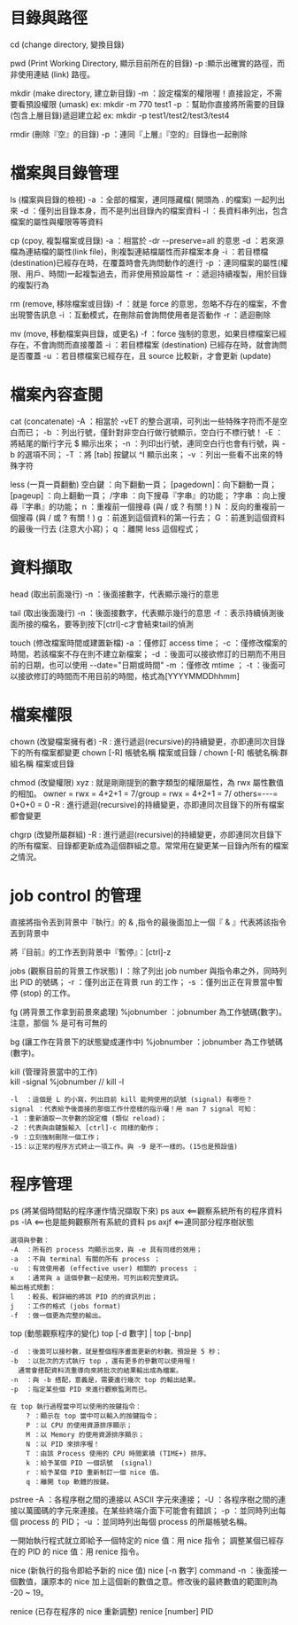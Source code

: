 # 目錄與路徑
cd (change directory, 變換目錄)

pwd (Print Working Directory, 顯示目前所在的目錄)
    -p :顯示出確實的路徑，而非使用連結 (link) 路徑。

mkdir (make directory, 建立新目錄)
    -m ：設定檔案的權限喔！直接設定，不需要看預設權限 (umask)          ex: mkdir -m 770 test1
    -p ：幫助你直接將所需要的目錄(包含上層目錄)遞迴建立起              ex: mkdir -p test1/test2/test3/test4

rmdir (刪除『空』的目錄)
    -p ：連同『上層』『空的』目錄也一起刪除

# 檔案與目錄管理
ls (檔案與目錄的檢視)
    -a  ：全部的檔案，連同隱藏檔( 開頭為 . 的檔案) 一起列出來
    -d  ：僅列出目錄本身，而不是列出目錄內的檔案資料
    -l  ：長資料串列出，包含檔案的屬性與權限等等資料

cp (cpoy, 複製檔案或目錄)
    -a  ：相當於 -dr --preserve=all 的意思
    -d  ：若來源檔為連結檔的屬性(link file)，則複製連結檔屬性而非檔案本身
    -i  ：若目標檔(destination)已經存在時，在覆蓋時會先詢問動作的進行
    -p  ：連同檔案的屬性(權限、用戶、時間)一起複製過去，而非使用預設屬性
    -r  ：遞迴持續複製，用於目錄的複製行為

rm (remove, 移除檔案或目錄)
    -f  ：就是 force 的意思，忽略不存在的檔案，不會出現警告訊息
    -i  ：互動模式，在刪除前會詢問使用者是否動作
    -r  ：遞迴刪除

mv (move, 移動檔案與目錄，或更名)
    -f  ：force 強制的意思，如果目標檔案已經存在，不會詢問而直接覆蓋
    -i  ：若目標檔案 (destination) 已經存在時，就會詢問是否覆蓋
    -u  ：若目標檔案已經存在，且 source 比較新，才會更新 (update)

# 檔案內容查閱
cat (concatenate)
    -A  ：相當於 -vET 的整合選項，可列出一些特殊字符而不是空白而已；
    -b  ：列出行號，僅針對非空白行做行號顯示，空白行不標行號！
    -E  ：將結尾的斷行字元 $ 顯示出來；
    -n  ：列印出行號，連同空白行也會有行號，與 -b 的選項不同；
    -T  ：將 [tab] 按鍵以 ^I 顯示出來；
    -v  ：列出一些看不出來的特殊字符

less (一頁一頁翻動)
    空白鍵    ：向下翻動一頁；
    [pagedown]：向下翻動一頁；
    [pageup]  ：向上翻動一頁；
    /字串     ：向下搜尋『字串』的功能；
    ?字串     ：向上搜尋『字串』的功能；
    n         ：重複前一個搜尋 (與 / 或 ? 有關！)
    N         ：反向的重複前一個搜尋 (與 / 或 ? 有關！)
    g         ：前進到這個資料的第一行去；
    G         ：前進到這個資料的最後一行去 (注意大小寫)；
    q         ：離開 less 這個程式；

# 資料擷取
head (取出前面幾行)
    -n  ：後面接數字，代表顯示幾行的意思

tail (取出後面幾行)
    -n  ：後面接數字，代表顯示幾行的意思
    -f  ：表示持續偵測後面所接的檔名，要等到按下[ctrl]-c才會結束tail的偵測

touch (修改檔案時間或建置新檔)
    -a  ：僅修訂 access time；
    -c  ：僅修改檔案的時間，若該檔案不存在則不建立新檔案；
    -d  ：後面可以接欲修訂的日期而不用目前的日期，也可以使用 --date="日期或時間"
    -m  ：僅修改 mtime ；
    -t  ：後面可以接欲修訂的時間而不用目前的時間，格式為[YYYYMMDDhhmm]

# 檔案權限
chown (改變檔案擁有者)
    -R : 進行遞迴(recursive)的持續變更，亦即連同次目錄下的所有檔案都變更
    chown [-R] 帳號名稱 檔案或目錄  /   chown [-R] 帳號名稱:群組名稱 檔案或目錄

chmod (改變權限)
    xyz : 就是剛剛提到的數字類型的權限屬性，為 rwx 屬性數值的相加。 owner = rwx = 4+2+1 = 7/group = rwx = 4+2+1 = 7/ others=---= 0+0+0 = 0
    -R : 進行遞迴(recursive)的持續變更，亦即連同次目錄下的所有檔案都會變更

chgrp (改變所屬群組)
    -R : 進行遞迴(recursive)的持續變更，亦即連同次目錄下的所有檔案、目錄都更新成為這個群組之意。常常用在變更某一目錄內所有的檔案之情況。

# job control 的管理

直接將指令丟到背景中『執行』的 & ,指令的最後面加上一個『 & 』代表將該指令丟到背景中

將『目前』的工作丟到背景中『暫停』：[ctrl]-z

jobs (觀察目前的背景工作狀態)
    l  ：除了列出 job number 與指令串之外，同時列出 PID 的號碼；
    -r  ：僅列出正在背景 run 的工作；
    -s  ：僅列出正在背景當中暫停 (stop) 的工作。

fg (將背景工作拿到前景來處理)
    %jobnumber ：jobnumber 為工作號碼(數字)。注意，那個 % 是可有可無的

bg (讓工作在背景下的狀態變成運作中)
    %jobnumber ：jobnumber 為工作號碼(數字)。

kill (管理背景當中的工作)   
    kill -signal %jobnumber //  kill -l

    -l  ：這個是 L 的小寫，列出目前 kill 能夠使用的訊號 (signal) 有哪些？
    signal ：代表給予後面接的那個工作什麼樣的指示囉！用 man 7 signal 可知：
    -1 ：重新讀取一次參數的設定檔 (類似 reload)；
    -2 ：代表與由鍵盤輸入 [ctrl]-c 同樣的動作；
    -9 ：立刻強制刪除一個工作；
    -15：以正常的程序方式終止一項工作。與 -9 是不一樣的。(15也是預設值)

# 程序管理
ps (將某個時間點的程序運作情況擷取下來)
    ps aux  <==觀察系統所有的程序資料
    ps -lA  <==也是能夠觀察所有系統的資料
    ps axjf <==連同部分程序樹狀態

    選項與參數：
    -A  ：所有的 process 均顯示出來，與 -e 具有同樣的效用；
    -a  ：不與 terminal 有關的所有 process ；
    -u  ：有效使用者 (effective user) 相關的 process ；
    x   ：通常與 a 這個參數一起使用，可列出較完整資訊。
    輸出格式規劃：
    l   ：較長、較詳細的將該 PID 的的資訊列出；
    j   ：工作的格式 (jobs format)
    -f  ：做一個更為完整的輸出。

top (動態觀察程序的變化)
    top [-d 數字] | top [-bnp]

    -d  ：後面可以接秒數，就是整個程序畫面更新的秒數。預設是 5 秒；
    -b  ：以批次的方式執行 top ，還有更多的參數可以使用喔！
      通常會搭配資料流重導向來將批次的結果輸出成為檔案。
    -n  ：與 -b 搭配，意義是，需要進行幾次 top 的輸出結果。
    -p  ：指定某些個 PID 來進行觀察監測而已。

    在 top 執行過程當中可以使用的按鍵指令：
	    ? ：顯示在 top 當中可以輸入的按鍵指令；
	    P ：以 CPU 的使用資源排序顯示；
	    M ：以 Memory 的使用資源排序顯示；
	    N ：以 PID 來排序喔！
	    T ：由該 Process 使用的 CPU 時間累積 (TIME+) 排序。
	    k ：給予某個 PID 一個訊號  (signal)
	    r ：給予某個 PID 重新制訂一個 nice 值。
	    q ：離開 top 軟體的按鍵。

pstree 
    -A  ：各程序樹之間的連接以 ASCII 字元來連接；
    -U  ：各程序樹之間的連接以萬國碼的字元來連接。在某些終端介面下可能會有錯誤；
    -p  ：並同時列出每個 process 的 PID；
    -u  ：並同時列出每個 process 的所屬帳號名稱。

一開始執行程式就立即給予一個特定的 nice 值：用 nice 指令；
調整某個已經存在的 PID 的 nice 值：用 renice 指令。

nice (新執行的指令即給予新的 nice 值)
    nice [-n 數字] command
    -n  ：後面接一個數值，讓原本的 nice 加上這個新的數值之意。修改後的最終數值的範圍則為 -20 ~ 19。

renice (已存在程序的 nice 重新調整)
    renice [number] PID

